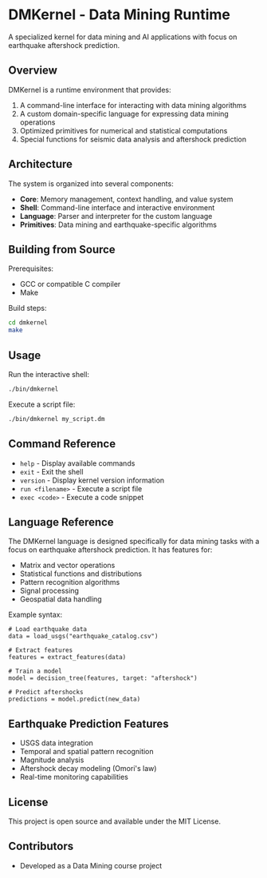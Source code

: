 # DMKernel - Data Mining Runtime

A specialized kernel for data mining and AI applications with focus on earthquake aftershock prediction.

## Overview

DMKernel is a runtime environment that provides:

1. A command-line interface for interacting with data mining algorithms
2. A custom domain-specific language for expressing data mining operations
3. Optimized primitives for numerical and statistical computations
4. Special functions for seismic data analysis and aftershock prediction

## Architecture

The system is organized into several components:

- **Core**: Memory management, context handling, and value system
- **Shell**: Command-line interface and interactive environment
- **Language**: Parser and interpreter for the custom language
- **Primitives**: Data mining and earthquake-specific algorithms

## Building from Source

Prerequisites:
- GCC or compatible C compiler
- Make

Build steps:

```bash
cd dmkernel
make
```

## Usage

Run the interactive shell:

```bash
./bin/dmkernel
```

Execute a script file:

```bash
./bin/dmkernel my_script.dm
```

## Command Reference

- `help` - Display available commands
- `exit` - Exit the shell
- `version` - Display kernel version information
- `run <filename>` - Execute a script file
- `exec <code>` - Execute a code snippet

## Language Reference

The DMKernel language is designed specifically for data mining tasks with a focus on earthquake aftershock prediction. It has features for:

- Matrix and vector operations
- Statistical functions and distributions
- Pattern recognition algorithms
- Signal processing
- Geospatial data handling

Example syntax:

```
# Load earthquake data
data = load_usgs("earthquake_catalog.csv")

# Extract features
features = extract_features(data)

# Train a model
model = decision_tree(features, target: "aftershock")

# Predict aftershocks
predictions = model.predict(new_data)
```

## Earthquake Prediction Features

- USGS data integration
- Temporal and spatial pattern recognition
- Magnitude analysis
- Aftershock decay modeling (Omori's law)
- Real-time monitoring capabilities

## License

This project is open source and available under the MIT License.

## Contributors

- Developed as a Data Mining course project 